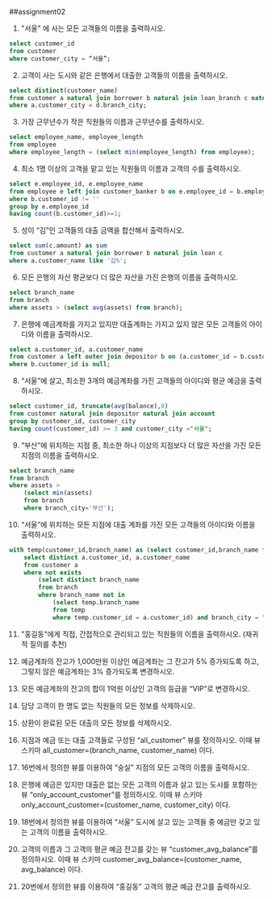 ##assignment02
1.	"서울" 에 사는 모든 고객들의 이름을 출력하시오.
```sql
select customer_id
from customer
where customer_city = “서울”;

```
2.	고객이 사는 도시와 같은 은행에서 대출한 고객들의 이름을 출력하시오.
```sql
select distinct(customer_name)
from customer a natural join borrower b natural join loan_branch c natural join branch d
where a.customer_city = d.branch_city;
```
3.	가장 근무년수가 작은 직원들의 이름과 근무년수를 출력하시오.
```sql
select employee_name, employee_length
from employee
where employee_length = (select min(employee_length) from employee);
```
4.	최소 1명 이상의 고객을 맡고 있는 직원들의 이름과 고객의 수를 출력하시오.
```sql
select e.employee_id, e.employee_name
from employee e left join customer_banker b on e.employee_id = b.employee_id
where b.customer_id != ''
group by e.employee_id
having count(b.customer_id)>=1;
```
5.	성이 “김”인 고객들의 대출 금액을 합산해서 출력하시오.
```sql
select sum(c.amount) as sum
from customer a natural join borrower b natural join loan c
where a.customer_name like '김%';
```
6.	모든 은행의 자산 평균보다 더 많은 자산을 가진 은행의 이름을 출력하시오.
```sql
select branch_name
from branch
where assets > (select avg(assets) from branch);
```
7.	은행에 예금계좌를 가지고 있지만 대출계좌는 가지고 있지 않은 모든 고객들의 아이디와 이름을 출력하시오.
```sql
select a.customer_id, a.customer_name
from customer a left outer join depositor b on (a.customer_id = b.customer_id)
where b.customer_id is null;
```
8.	“서울”에 살고, 최소한 3개의 예금계좌를 가진 고객들의 아이디와 평균 예금을 출력하시오.
```sql
select customer_id, truncate(avg(balance),0)
from customer natural join depositor natural join account
group by customer_id, customer_city
having count(customer_id) >= 3 and customer_city ="서울";
```
9.	“부산”에 위치하는 지점 중, 최소한 하나 이상의 지점보다 더 많은 자산을 가진 모든 지점의 이름을 출력하시오.
```sql
select branch_name
from branch
where assets >
    (select min(assets)
    from branch
    where branch_city='부산');
```
10.	“서울”에 위치하는 모든 지점에 대출 계좌를 가진 모든 고객들의 아이디와 이름을 출력하시오.
```sql
with temp(customer_id,branch_name) as (select customer_id,branch_name from loan_branch natural join borrower natural join branch)
    select distinct a.customer_id, a.customer_name
    from customer a
    where not exists
        (select distinct branch_name
        from branch
        where branch_name not in
            (select temp.branch_name
            from temp
            where temp.customer_id = a.customer_id) and branch_city = "서울");
```
11.	"홍길동"에게 직접, 간접적으로 관리되고 있는 직원들의 이름을 출력하시오. (재귀적 질의를 추천)

12.	예금계좌의 잔고가 1,000만원 이상인 예금계좌는 그 잔고가 5% 증가되도록 하고, 그렇지 않은 예금계좌는 3% 증가되도록 변경하시오.

13.	모든 예금계좌의 잔고의 합이 1억원 이상인 고객의 등급을 “VIP”로 변경하시오.

14.	담당 고객이 한 명도 없는 직원들의 모든 정보를 삭제하시오.

15.	상환이 완료된 모든 대출의 모든 정보를 삭제하시오.
16.	지점과 예금 또는 대출 고객들로 구성된 “all_customer” 뷰를 정의하시오. 이때 뷰 스키마 all_customer=(branch_name, customer_name) 이다.

17.	16번에서 정의한 뷰를 이용하여 “숭실” 지점의 모든 고객의 이름을 출력하시오.

18.	은행에 예금은 있지만 대출은 없는 모든 고객의 이름과 살고 있는 도시를 포함하는 뷰 “only_account_customer”를 정의하시오. 이때 뷰 스키마 only_account_customer=(customer_name, customer_city) 이다.

19.	18번에서 정의한 뷰를 이용하여 “서울” 도시에 살고 있는 고객들 중 예금만 갖고 있는 고객의 이름을 출력하시오.

20.	고객의 이름과 그 고객의 평균 예금 잔고를 갖는 뷰 “customer_avg_balance”를 정의하시오. 이때 뷰 스키마 customer_avg_balance=(customer_name, avg_balance) 이다.

21.	20번에서 정의한 뷰를 이용하여 “홍길동” 고객의 평균 예금 잔고를 출력하시오.

